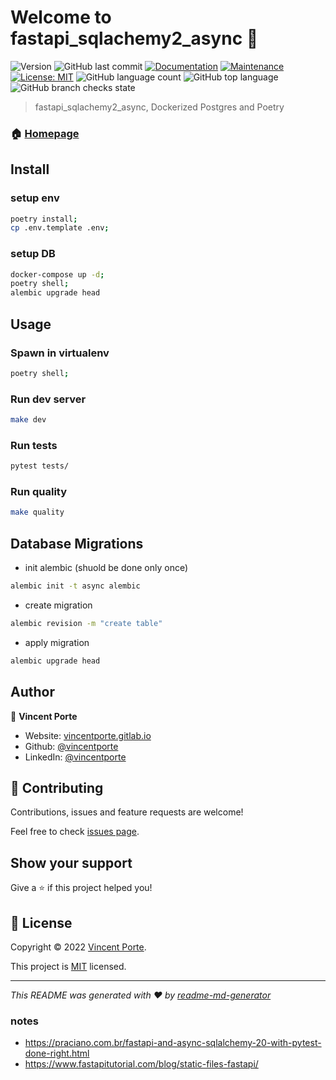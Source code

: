 # Welcome to fastapi_sqlachemy2_async 👋
![Version](https://img.shields.io/badge/version-1.0.0-blue.svg?cacheSeconds=2592000)
![GitHub last commit](https://img.shields.io/github/last-commit/vincentporte/fastapi_sqlachemy2_async)
[![Documentation](https://img.shields.io/badge/documentation-yes-brightgreen.svg)](https://github.com/vincentporte/fastapi_sqlachemy2_async#readme)
[![Maintenance](https://img.shields.io/badge/Maintained%3F-yes-green.svg)](https://github.com/vincentporte/fastapi_sqlachemy2_async/graphs/commit-activity)
[![License: MIT](https://img.shields.io/github/license/vincentporte/fastapi_sqlachemy2_async)](https://github.com/vincentporte/fastapi_sqlachemy2_async/blob/master/LICENSE)
![GitHub language count](https://img.shields.io/github/languages/count/vincentporte/fastapi_sqlachemy2_async)
![GitHub top language](https://img.shields.io/github/languages/top/vincentporte/fastapi_sqlachemy2_async)
![GitHub branch checks state](https://img.shields.io/github/checks-status/vincentporte/fastapi_sqlachemy2_async/main)

> fastapi_sqlachemy2_async, Dockerized Postgres and Poetry

### 🏠 [Homepage](https://github.com/vincentporte/fastapi_sqlachemy2_async#readme)

## Install

### setup env

```sh
poetry install;
cp .env.template .env;
```

### setup DB

```sh
docker-compose up -d;
poetry shell;
alembic upgrade head
```

## Usage

### Spawn in virtualenv

```sh
poetry shell;
```

### Run dev server

```sh
make dev
```

### Run tests

```sh
pytest tests/
```

### Run quality

```sh
make quality
```

## Database Migrations

* init alembic (shuold be done only once)

```sh
alembic init -t async alembic
```

* create migration

```sh
alembic revision -m "create table"
```

* apply migration

```sh
alembic upgrade head
```

## Author

👤 **Vincent Porte**

* Website: [vincentporte.gitlab.io](https://vincentporte.gitlab.io)
* Github: [@vincentporte](https://github.com/vincentporte)
* LinkedIn: [@vincentporte](https://linkedin.com/in/vincentporte)

## 🤝 Contributing

Contributions, issues and feature requests are welcome!

Feel free to check [issues page](https://github.com/vincentporte/fastapi_sqlachemy2_async/issues).

## Show your support

Give a ⭐️ if this project helped you!


## 📝 License

Copyright © 2022 [Vincent Porte](https://github.com/vincentporte).

This project is [MIT](https://github.com/vincentporte/fastapi_sqlachemy2_async/blob/master/LICENSE) licensed.

***
_This README was generated with ❤️ by [readme-md-generator](https://github.com/kefranabg/readme-md-generator)_


### notes
* https://praciano.com.br/fastapi-and-async-sqlalchemy-20-with-pytest-done-right.html
* https://www.fastapitutorial.com/blog/static-files-fastapi/
